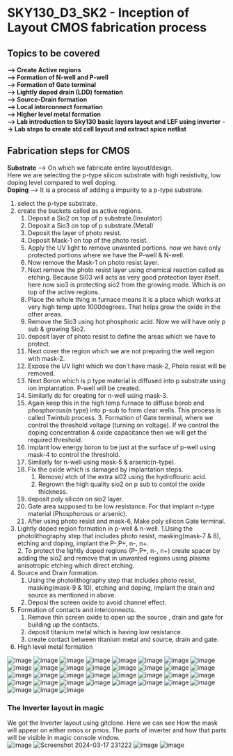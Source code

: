 #  SKY130_D3_SK2 - Inception of Layout CMOS fabrication process
##  Topics to be covered
**--> Create Active regions**   
**--> Formation of N-well and P-well**  
**--> Formation of Gate terminal**    
**--> Lightly doped drain (LDD) formation**    
**--> Source-Drain formation**    
**--> Local interconnect formation**    
**--> Higher level metal formation**   
**--> Lab introduction to Sky130 basic layers layout and LEF using inverter** 
**--> Lab steps to create std cell layout and extract spice netlist**

## Fabrication steps for CMOS

**Substrate** --> On which we fabricate entire layout/design.   
Here we are selecting the p-type silicon substrate with high resistivity, low doping level compared to well doping.   
**Doping** --> It is a process of adding a impurity to a p-type substrate.  

1. select the p-type substrate.   
2. create the buckets called as active regions.   
   1. Deposit a Sio2 on top of p substrate.(Insulator)  
   2. Deposit a Sio3 on top of p substrate.(Metal)     
   3. Deposit the layer of photo resist.     
   4. Deposit Mask-1 on top of the photo resist.   
   5. Apply the UV light to remove unwanted portions. now we have only protected portions where we have the P-well & N-well.   
   6. Now remove the Mask-1 on photo resist layer.   
   7. Next remove the photo resist layer using chemical reaction called as etching. Because Si03 will acts as very good protection layer itself. here now sio3 is protecting sio2 from the growing mode. Which is on top of the active regions.    
   8. Place the whole thing in furnace means it is a place which works at very high temp upto 1000degrees. That helps grow the oxide in the other areas.   
   9. Remove the Sio3 using hot phosphoric acid. Now we will have only p sub & growing Sio2.    
   10. deposit layer of photo resist to define the areas which we have to protect.    
   11. Next cover the region which we are not preparing the well region with mask-2.    
   12. Expose the UV light  which we don't have mask-2, Photo resist will be removed.    
   13. Next Boron which is p type material is diffused into p substrate using ion implantation. P-well will be created.    
   14. Similarly do for creating for n-well using mask-3.      
   15. Again keep this in the high temp furnace to diffuse borob and phosphorous(n type) into p-sub to form clear wells.  This process is called Twintub process.    3. Formation of Gate terminal, where we control the threshold voltage (turning on voltage).  If we control the doping concentration & oxide capacitance then we will get the required threshold.  
    1. Implant low energy boron to be just at the surface of p-well using mask-4 to control the threshold.  
    2. Similarly for n-well using mask-5 & arsenic(n-type).
    3. Fix the oxide which is damaged by implantation steps.
       1. Remove/ etch of the extra si02 using the hydroflouric acid.
       2. Regrown the high quality sio2 on p sub to contol the oxide thickness.
    4. deposit poly silicon on sio2 layer.
    5. Gate area supposed to be low resistance. For that implant n-type material (Phosphorous or arsenic).
    6. After using photo resist and mask-6, Make poly silicon  Gate terminal.
4. Lightly doped region formation in p-well & n-well.
    1.Using the photolithography step that includes photo resist, masking(mask-7 & 8), etching  and doping, implant the P-,P+, n-, n+.  
    2. To protect the lightly doped regions (P-,P+, n-, n+) create spacer by adding the sio2 and remove that in unwanted regions using plasma anisotropic etching which direct etching.    
5. Source and Drain formation.
    1. Using the photolithography step that includes photo resist, masking(mask-9 & 10), etching  and doping, implant the drain and source as mentioned in above.
    2. Deposi the screen oxide to avoid channel effect.  
6. Formation of contacts and interconnects.
    1. Remove thin screen oxide to open up the source , drain and gate for building up the contacts.
    2.  deposit titanium metal which is having low resistance.
    3.  create contact between titanium metal and source, drain and gate.
7. High level metal formation

   


![image](https://github.com/Gayathri4801/NASSCOM-VSD-IAT/assets/163323618/4ea14975-3de5-4e08-b532-5039de0e2e68)
![image](https://github.com/Gayathri4801/NASSCOM-VSD-IAT/assets/163323618/c894aab0-f649-4ec3-8153-520ba16040ca)
![image](https://github.com/Gayathri4801/NASSCOM-VSD-IAT/assets/163323618/0ed288f8-db12-453f-8b18-94acb153405b)
![image](https://github.com/Gayathri4801/NASSCOM-VSD-IAT/assets/163323618/1c117ada-7611-475c-9497-89cafb3e581b)
![image](https://github.com/Gayathri4801/NASSCOM-VSD-IAT/assets/163323618/0f75892b-06bf-41e6-b428-2d51f99b4f61)
![image](https://github.com/Gayathri4801/NASSCOM-VSD-IAT/assets/163323618/39d592f3-041f-4b03-bdf9-3831128ccb2b)
![image](https://github.com/Gayathri4801/NASSCOM-VSD-IAT/assets/163323618/2bb614ce-4b09-484b-a871-06783c5210fb)
![image](https://github.com/Gayathri4801/NASSCOM-VSD-IAT/assets/163323618/0f5a2289-40c8-4bc6-8abb-d5acaf2c6b6e)
![image](https://github.com/Gayathri4801/NASSCOM-VSD-IAT/assets/163323618/a3ac3ec4-fa4d-4979-b016-ef9a8714d731)
![image](https://github.com/Gayathri4801/NASSCOM-VSD-IAT/assets/163323618/4dd72462-766a-4fa2-aee3-d6c0227080d1)
![image](https://github.com/Gayathri4801/NASSCOM-VSD-IAT/assets/163323618/5b35c701-fe5a-4c23-a2e1-bd66171d88d7)
![image](https://github.com/Gayathri4801/NASSCOM-VSD-IAT/assets/163323618/e0cbd04c-a92f-4289-9d60-653921a1b1a0)
![image](https://github.com/Gayathri4801/NASSCOM-VSD-IAT/assets/163323618/1fa4561e-c0c4-4b8f-84f5-24023f80e23f)
![image](https://github.com/Gayathri4801/NASSCOM-VSD-IAT/assets/163323618/73f875df-d1b8-421f-a389-653f0ba6ac56)
![image](https://github.com/Gayathri4801/NASSCOM-VSD-IAT/assets/163323618/dda68bfa-7058-4bb0-91d6-79a5915863d8)
![image](https://github.com/Gayathri4801/NASSCOM-VSD-IAT/assets/163323618/af66edfa-55d5-4685-82a7-1503d3064450)
![image](https://github.com/Gayathri4801/NASSCOM-VSD-IAT/assets/163323618/c5672670-14c4-4bf0-9f49-bb82a8c11ac8)
![image](https://github.com/Gayathri4801/NASSCOM-VSD-IAT/assets/163323618/ad755d7c-22b6-4e3f-bf98-1640dfa2f22d)
![image](https://github.com/Gayathri4801/NASSCOM-VSD-IAT/assets/163323618/84c42506-3e18-4ea5-86a1-1d3ffe6fc887)
![image](https://github.com/Gayathri4801/NASSCOM-VSD-IAT/assets/163323618/d9ff83dc-292e-4f62-81a5-cb872c896329)
![image](https://github.com/Gayathri4801/NASSCOM-VSD-IAT/assets/163323618/0be2f3b7-c223-4044-acd9-b5b5d32d470d)
![image](https://github.com/Gayathri4801/NASSCOM-VSD-IAT/assets/163323618/30062efc-042b-49cf-bd2e-148cb9be9275)
![image](https://github.com/Gayathri4801/NASSCOM-VSD-IAT/assets/163323618/effee27e-b02a-4478-952c-aa11710380b2)
![image](https://github.com/Gayathri4801/NASSCOM-VSD-IAT/assets/163323618/7c6aae52-e8b3-4f7d-a10a-0b1a882cfe58)
![image](https://github.com/Gayathri4801/NASSCOM-VSD-IAT/assets/163323618/d47c5568-c3c9-4f05-b1d4-4a13b3da7f91)
![image](https://github.com/Gayathri4801/NASSCOM-VSD-IAT/assets/163323618/ca2d09fa-3b7c-4d79-a9ff-2d02fed385df)
![image](https://github.com/Gayathri4801/NASSCOM-VSD-IAT/assets/163323618/244b2546-cbfb-4fdb-91a6-0a209585d98c)
![image](https://github.com/Gayathri4801/NASSCOM-VSD-IAT/assets/163323618/a9f9bbc8-0484-45f0-928d-b95fd35bb7eb)
![image](https://github.com/Gayathri4801/NASSCOM-VSD-IAT/assets/163323618/a8dbe546-2d92-4b35-9f55-6c1dba3ba1c4)
![image](https://github.com/Gayathri4801/NASSCOM-VSD-IAT/assets/163323618/9db1465f-1b2c-4ff3-bf8e-0d88ff9cab4b)
![image](https://github.com/Gayathri4801/NASSCOM-VSD-IAT/assets/163323618/b4d7cef1-5c6e-4906-9203-4ec279b8e724)
![image](https://github.com/Gayathri4801/NASSCOM-VSD-IAT/assets/163323618/19fcefe5-2a12-4793-8512-9fcc961ecc02)
![image](https://github.com/Gayathri4801/NASSCOM-VSD-IAT/assets/163323618/f372a64a-97de-40ae-a450-d2ae678a1838)
![image](https://github.com/Gayathri4801/NASSCOM-VSD-IAT/assets/163323618/41a30873-cda2-4d7a-8d93-8f8cb5f91cb1)
![image](https://github.com/Gayathri4801/NASSCOM-VSD-IAT/assets/163323618/b8fe144e-b3a0-4c7f-b517-6c8a8fc476e4)

### The Inverter layout in magic
We got the Inverter layout using gitclone. Here we can see How the mask will appear on either nmos or pmos. The parts of inverter and how that parts will be visible in magic console vindow.       
![image](https://github.com/Gayathri4801/NASSCOM-VSD-IAT/assets/163323618/5aaca5ed-06b6-447f-bd7d-90586fd5588c)
![Screenshot 2024-03-17 231222](https://github.com/Gayathri4801/NASSCOM-VSD-IAT/assets/163323618/1f71b934-5d87-4388-8b47-fa8fc84a6867)
![image](https://github.com/Gayathri4801/NASSCOM-VSD-IAT/assets/163323618/53edd419-ed7e-4806-b8e7-9b01db70f346)
![image](https://github.com/Gayathri4801/NASSCOM-VSD-IAT/assets/163323618/ff310968-2d4f-429e-b1f8-ebf3d36b058a)








